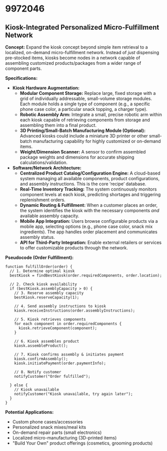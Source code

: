 # 9972046

## Kiosk-Integrated Personalized Micro-Fulfillment Network

**Concept:** Expand the kiosk concept beyond simple item retrieval to a localized, on-demand micro-fulfillment network. Instead of *just* dispensing pre-stocked items, kiosks become nodes in a network capable of assembling customized products/packages from a wider range of component parts.

**Specifications:**

*   **Kiosk Hardware Augmentation:**
    *   **Modular Component Storage:** Replace large, fixed storage with a grid of individually addressable, small-volume storage modules. Each module holds a single type of component (e.g., a specific phone case color, a particular snack topping, a charger type).
    *   **Robotic Assembly Arm:** Integrate a small, precise robotic arm within each kiosk capable of retrieving components from storage and assembling them into a final product.
    *   **3D Printing/Small-Batch Manufacturing Module (Optional):**  Advanced kiosks could include a miniature 3D printer or other small-batch manufacturing capability for highly customized or on-demand items.
    *   **Weight/Dimension Scanner:** A sensor to confirm assembled package weights and dimensions for accurate shipping calculations/validation.
*   **Software/Network Architecture:**
    *   **Centralized Product Catalog/Configuration Engine:** A cloud-based system managing all available components, product configurations, and assembly instructions.  This is the core ‘recipe’ database.
    *   **Real-Time Inventory Tracking:** The system continuously monitors component levels at each kiosk, predicting shortages and triggering replenishment orders.
    *   **Dynamic Routing & Fulfillment:** When a customer places an order, the system identifies the kiosk with the necessary components *and* available assembly capacity.
    *   **Mobile App Integration:** Users browse configurable products via a mobile app, selecting options (e.g., phone case color, snack mix ingredients). The app handles order placement and communicates assembly status.
    *   **API for Third-Party Integration:**  Enable external retailers or services to offer customizable products through the network.

**Pseudocode (Order Fulfillment):**

```
function fulfillOrder(order) {
  // 1. Determine optimal kiosk
  bestKiosk = findBestKiosk(order.requiredComponents, order.location);

  // 2. Check kiosk availability
  if (bestKiosk.assemblyCapacity > 0) {
    // 3. Reserve assembly capacity
    bestKiosk.reserveCapacity(1);

    // 4. Send assembly instructions to kiosk
    kiosk.receiveInstructions(order.assemblyInstructions);

    // 5. Kiosk retrieves components
    for each component in order.requiredComponents {
      kiosk.retrieveComponent(component);
    }

    // 6. Kiosk assembles product
    kiosk.assembleProduct();

    // 7. Kiosk confirms assembly & initiates payment
    kiosk.confirmAssembly();
    kiosk.initiatePayment(order.paymentInfo);

    // 8. Notify customer
    notifyCustomer("Order fulfilled");

  } else {
    // Kiosk unavailable
    notifyCustomer("Kiosk unavailable, try again later");
  }
}
```

**Potential Applications:**

*   Custom phone cases/accessories
*   Personalized snack mixes/meal kits
*   On-demand repair parts (small electronics)
*   Localized micro-manufacturing (3D-printed items)
*   "Build Your Own" product offerings (cosmetics, grooming products)